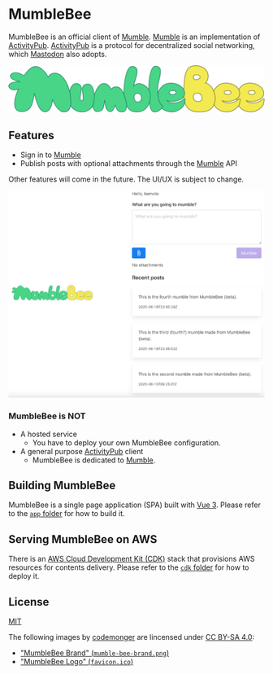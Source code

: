 # MumbleBee

MumbleBee is an official client of [Mumble](https://github.com/codemonger-io/mumble).
[Mumble](https://github.com/codemonger-io/mumble) is an implementation of [ActivityPub](https://activitypub.rocks/).
[ActivityPub](https://activitypub.rocks/) is a protocol for decentralized social networking, which [Mastodon](https://joinmastodon.org) also adopts.

![MumbleBee Brand](./mumble-bee-brand.png)

## Features

- Sign in to [Mumble](https://github.com/codemonger-io/mumble)
- Publish posts with optional attachments through the [Mumble](https://github.com/codemonger-io/mumble) API

Other features will come in the future.
The UI/UX is subject to change.

![Screenshot](./screenshot.png)

### MumbleBee is NOT

- A hosted service
    - You have to deploy your own MumbleBee configuration.
- A general purpose [ActivityPub](https://activitypub.rocks/) client
    - MumbleBee is dedicated to [Mumble](https://github.com/codemonger-io/mumble).

## Building MumbleBee

MumbleBee is a single page application (SPA) built with [Vue 3](https://v3.vuejs.org/).
Please refer to the [`app` folder](./app) for how to build it.

## Serving MumbleBee on AWS

There is an [AWS Cloud Development Kit (CDK)](https://aws.amazon.com/cdk/) stack that provisions AWS resources for contents delivery.
Please refer to the [`cdk` folder](./cdk) for how to deploy it.

## License

[MIT](./LICENSE)

The following images by [codemonger](https://codemonger.io) are lincensed under [CC BY-SA 4.0](https://creativecommons.org/licenses/by-sa/4.0/):
- ["MumbleBee Brand" (`mumble-bee-brand.png`)](./mumble-bee-brand.png)
- ["MumbleBee Logo" (`favicon.ico`)](./app/public/favicon.ico)